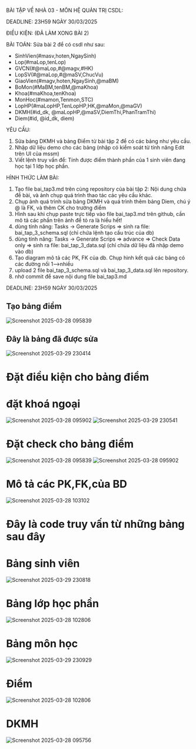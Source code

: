 BÀI TẬP VỀ NHÀ 03 - MÔN HỆ QUẢN TRỊ CSDL:

DEADLINE: 23H59 NGÀY 30/03/2025

ĐIỀU KIỆN: (ĐÃ LÀM XONG BÀI 2)

BÀI TOÁN: Sửa bài 2 để có csdl như sau:
  + SinhVien(#masv,hoten,NgaySinh)
  + Lop(#maLop,tenLop)
  + GVCN(#@maLop,#@magv,#HK)
  + LopSV(#@maLop,#@maSV,ChucVu)
  + GiaoVien(#magv,hoten,NgaySinh,@maBM)
  + BoMon(#MaBM,tenBM,@maKhoa)
  + Khoa(#maKhoa,tenKhoa)
  + MonHoc(#mamon,Tenmon,STC)
  + LopHP(#maLopHP,TenLopHP,HK,@maMon,@maGV)
  + DKMH(#id_dk, @maLopHP,@maSV,DiemThi,PhanTramThi)
  + Diem(#id, @id_dk, diem)

YÊU CẦU:
1. Sửa bảng DKMH và bảng Điểm từ bài tập 2 để có các bảng như yêu cầu.
2. Nhập dữ liệu demo cho các bảng (nhập có kiểm soát từ tính năng Edit trên UI của mssm)
3. Viết lệnh truy vấn để: Tính được điểm thành phần của 1 sinh viên đang học tại 1 lớp học phần.

HÌNH THỨC LÀM BÀI:
1. Tạo file bai_tap3.md trên cùng repository của bài tập 2:
   Nội dung chứa đề bài, và ảnh chụp quá trình thao tác các yêu cầu khác.
2. Chụp ảnh quá trình sửa bảng DKMH và quá trình thêm bảng Diem, chú ý @ là FK, và thêm CK cho trường điểm
3. Hình sau khi chụp paste trực tiếp vào file bai_tap3.md trên github, cần mô tả các phần trên ảnh để tỏ ra là hiểu hết!
4. dùng tính năng: Tasks -> Generate Scrips => sinh ra file: bai_tap_3_schema.sql  (chỉ chứa lệnh tạo cấu trúc của db)
5. dùng tính năng: Tasks -> Generate Scrips => advance => Check Data only => sinh ra file: bai_tap_3_data.sql  (chỉ chứa dữ liệu đã nhập demo vào db)
6. Tạo diagram mô tả các PK, FK của db. Chụp hình kết quả các bảng có các đường nối 1-->nhiều
7. upload 2 file  bai_tap_3_schema.sql và bai_tap_3_data.sql lên repository.
8. nhớ commit để save nội dung file bai_tap3.md

DEADLINE: 23H59 NGÀY 30/03/2025
## Tạo bảng điểm
![Screenshot 2025-03-28 095839](https://github.com/user-attachments/assets/5121e62d-1f21-44ae-9e32-3aefcb2a4b8c)
## Đây là bảng đã được sửa
![Screenshot 2025-03-29 230414](https://github.com/user-attachments/assets/73ff658a-6959-4730-b063-96e743e38160)
# Đặt điều kiện cho bảng điểm 
# đặt khoá ngoại
![Screenshot 2025-03-28 095902](https://github.com/user-attachments/assets/7687486c-d1ca-4dd8-868a-327e83850026)
![Screenshot 2025-03-29 230541](https://github.com/user-attachments/assets/0f2b463f-9f8d-4b18-9f18-297428e5ecbb)
# Đặt check cho bảng điểm
![Screenshot 2025-03-28 095839](https://github.com/user-attachments/assets/f386bacb-fbae-475a-b9bf-9f5c37f25290)
![Screenshot 2025-03-28 095902](https://github.com/user-attachments/assets/318e20d5-7e67-4ba1-b275-4ef9382c15c5)
# Mô tả các PK,FK,của BD
![Screenshot 2025-03-28 103102](https://github.com/user-attachments/assets/99320395-f731-4e1b-9499-151c81e48cb3)
# Đây là code truy vấn từ những bảng sau đây
# Bảng sinh viên
![Screenshot 2025-03-29 230818](https://github.com/user-attachments/assets/d51d2ec3-bece-4fce-8078-b5d877f13bb8)
# Bảng lớp học phần
![Screenshot 2025-03-28 102806](https://github.com/user-attachments/assets/9dc869ac-e942-4215-a787-4b76353969d7)
# Bảng môn học 
![Screenshot 2025-03-29 230929](https://github.com/user-attachments/assets/ccb044fa-ec75-494e-a276-20dcc30fc42c)
# Điểm
![Screenshot 2025-03-28 102806](https://github.com/user-attachments/assets/41810685-faee-4a92-8bb7-4351942a84ea)
# DKMH
![Screenshot 2025-03-28 095756](https://github.com/user-attachments/assets/8f3f5ab6-31bc-4177-a8ce-84a64bf048d0)

